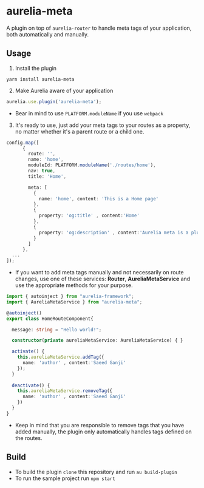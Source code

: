# aurelia-meta

A plugin on top of `aurelia-router` to handle meta tags of your application, both automatically and manually.

## Usage

1. Install the plugin
```shell
yarn install aurelia-meta
```

2. Make Aurelia aware of your application
```ts
aurelia.use.plugin('aurelia-meta');
```
* Bear in mind to use `PLATFORM.moduleName` if you use `webpack`

3. It's ready to use, just add your meta tags to your routes as a property, no matter whether it's a parent route or a child one.

```ts
config.map([
      {
        route: '',
        name: 'home',
        moduleId: PLATFORM.moduleName('./routes/home'),
        nav: true,
        title: 'Home',

        meta: [
          {
            name: 'home', content: 'This is a Home page'
          },
          {
            property: 'og:title' , content:'Home'
          },
          {
            property: 'og:description' , content:'Aurelia meta is a plugin for Aurelia'
          }
        ]
      },
  ...
]);
```

* If you want to add meta tags manually and not necessarily on route changes, use one of these services: **Router**, **AureliaMetaService** and use the appropriate methods for your purpose.

```ts
import { autoinject } from "aurelia-framework";
import { AureliaMetaService } from "aurelia-meta";

@autoinject()
export class HomeRouteComponent{

  message: string = "Hello world!";

  constructor(private aureliaMetaService: AureliaMetaService) { }

  activate() {
    this.aureliaMetaService.addTag({
      name: 'author' , content:'Saeed Ganji'
    });
  }
  
  deactivate() {
    this.aureliaMetaService.removeTag({
      name: 'author' , content:'Saeed Ganji'
    })
  }
}
```

* Keep in mind that you are responsible to remove tags that you have added manually, the plugin only automatically handles tags defined on the routes.

## Build

* To build the plugin `clone` this repository and run `au build-plugin`
* To run the sample project run `npm start`
